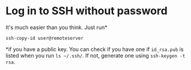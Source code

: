 
# Log in to SSH without password

It's much easier than you think. Just run*

`ssh-copy-id user@remoteserver`

*if you have a public key. You can check if you have one if `id_rsa.pub` is listed when you run `ls ~/.ssh/`. If not, generate one using `ssh-keygen -t rsa`.